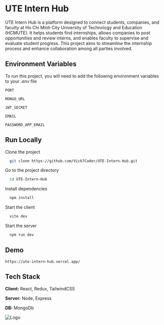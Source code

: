 
# UTE Intern Hub

UTE Intern Hub is a platform designed to connect students, companies, and faculty at Ho Chi Minh City University of Technology and Education (HCMUTE). It helps students find internships, allows companies to post opportunities and review interns, and enables faculty to supervise and evaluate student progress. This project aims to streamline the internship process and enhance collaboration among all parties involved.


## Environment Variables

To run this project, you will need to add the following environment variables to your .env file

`PORT`

`MONGO_URL`

`JWT_SECRET`

`EMAIL`

`PASSWORD_APP_EMAIL`


## Run Locally

Clone the project

```bash
  git clone https://github.com/Vick7Coder/UTE-Intern-Hub.git
```

Go to the project directory

```bash
  cd UTE-Intern-Hub
```

Install dependencies

```bash
  npm install
```

Start the client

```bash
  vite dev
```


Start the server

```bash
  npm run dev
```


## Demo

`https://ute-intern-hub.vercel.app/`


## Tech Stack

**Client:** React, Redux, TailwindCSS

**Server:** Node, Express

**DB:** MongoDb


![Logo](https://res.cloudinary.com/dsoc0fo9o/image/upload/v1720669670/pvl6ey4daanaqmhvvxvn.png)

